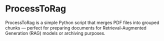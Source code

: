 # ProcessToRag
ProcessToRag is a simple Python script that merges PDF files into grouped chunks — perfect for preparing documents for Retrieval-Augmented Generation (RAG) models or archiving purposes.
